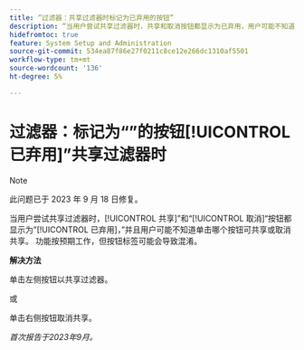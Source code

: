 ```yaml
---
title: “过滤器：共享过滤器时标记为已弃用的按钮”
description: “当用户尝试共享过滤器时，共享和取消按钮都显示为已弃用，用户可能不知道单击哪个按钮可共享或取消共享。 功能按预期工作，但按钮标签可能会导致混淆。”
hidefromtoc: true
feature: System Setup and Administration
source-git-commit: 534ea87f86e27f0211c8ce12e266dc1310af5501
workflow-type: tm+mt
source-wordcount: '136'
ht-degree: 5%

---
```



# 过滤器：标记为“”的按钮[!UICONTROL 已弃用]”共享过滤器时

>[!NOTE]
>
>此问题已于 2023 年 9 月 18 日修复。

当用户尝试共享过滤器时，[!UICONTROL 共享]”和“[!UICONTROL 取消]“按钮都显示为”[!UICONTROL 已弃用]，”并且用户可能不知道单击哪个按钮可共享或取消共享。 功能按预期工作，但按钮标签可能会导致混淆。

**解决方法**

单击左侧按钮以共享过滤器。

或

单击右侧按钮取消共享。

_首次报告于2023年9月。_
